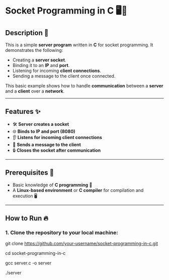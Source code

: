 # Socket Programming in C 🖥️🔌

## Description 📜

This is a simple **server program** written in **C** for socket programming. It demonstrates the following:
- Creating a **server socket**.
- Binding it to an **IP** and **port**.
- Listening for incoming **client connections**.
- Sending a message to the client once connected.

This basic example shows how to handle **communication** between a **server** and a **client** over a **network**.

---

## Features ✨

- 🛠️ **Server creates a socket**  
- 🌐 **Binds to IP and port (8080)**  
- 👂 **Listens for incoming client connections**  
- 📩 **Sends a message to the client**  
- 🔒 **Closes the socket after communication**  

---

## Prerequisites 🛑

- Basic knowledge of **C programming** 📝
- A **Linux-based environment** or **C compiler** for compilation and execution 🖥️

---

## How to Run 🔥

### 1. Clone the repository to your local machine:


git clone https://github.com/your-username/socket-programming-in-c.git


cd socket-programming-in-c

gcc server.c -o server


./server

